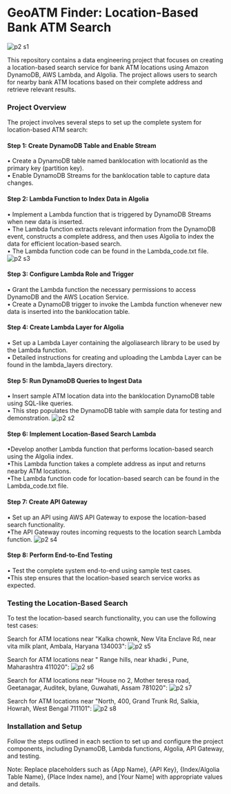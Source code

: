 
# GeoATM Finder: Location-Based Bank ATM Search

![p2 s1](https://github.com/Souvik7861/PROJECTS/assets/120063616/3c1ac2ec-c825-4816-87e5-5a456e71cfaa)


This repository contains a data engineering project that focuses on creating a location-based search service for bank ATM locations using Amazon DynamoDB, AWS Lambda, and Algolia. The project allows users to search for nearby bank ATM locations based on their complete address and retrieve relevant results.

### Project Overview
The project involves several steps to set up the complete system for location-based ATM search:

#### Step 1: Create DynamoDB Table and Enable Stream

• Create a DynamoDB table named banklocation with locationId as the primary key (partition key).   
• Enable DynamoDB Streams for the banklocation table to capture data changes.

#### Step 2: Lambda Function to Index Data in Algolia

• Implement a Lambda function that is triggered by DynamoDB Streams when new data is inserted.  
• The Lambda function extracts relevant information from the DynamoDB event, constructs a complete address, and then uses Algolia to index the data for efficient location-based search.  
• The Lambda function code can be found in the Lambda_code.txt file.    
![p2 s3](https://github.com/Souvik7861/PROJECTS/assets/120063616/6283919c-0019-4901-964f-0a54ca40f0cc)

#### Step 3: Configure Lambda Role and Trigger

• Grant the Lambda function the necessary permissions to access DynamoDB and the AWS Location Service.   
• Create a DynamoDB trigger to invoke the Lambda function whenever new data is inserted into the banklocation table.

#### Step 4: Create Lambda Layer for Algolia

• Set up a Lambda Layer containing the algoliasearch library to be used by the Lambda function.    
• Detailed instructions for creating and uploading the Lambda Layer can be found in the lambda_layers directory.

#### Step 5: Run DynamoDB Queries to Ingest Data

• Insert sample ATM location data into the banklocation DynamoDB table using SQL-like queries.  
• This step populates the DynamoDB table with sample data for testing and demonstration. 
![p2 s2](https://github.com/Souvik7861/PROJECTS/assets/120063616/00474e28-5a11-446a-ab19-2478634002bd)

#### Step 6: Implement Location-Based Search Lambda

•Develop another Lambda function that performs location-based search using the Algolia index.   
•This Lambda function takes a complete address as input and returns nearby ATM locations.    
•The Lambda function code for location-based search can be found in the Lambda_code.txt file.

#### Step 7: Create API Gateway

• Set up an API using AWS API Gateway to expose the location-based search functionality.  
•The API Gateway routes incoming requests to the location search Lambda function.
![p2 s4](https://github.com/Souvik7861/PROJECTS/assets/120063616/2e4eadeb-84c9-4773-a296-33e0958a91dd)

#### Step 8: Perform End-to-End Testing

• Test the complete system end-to-end using sample test cases.    
•This step ensures that the location-based search service works as expected.

### Testing the Location-Based Search
To test the location-based search functionality, you can use the following test cases:

Search for ATM locations near "Kalka chownk, New Vita Enclave Rd, near vita milk plant, Ambala, Haryana 134003":
![p2 s5](https://github.com/Souvik7861/PROJECTS/assets/120063616/9356e1c5-01d9-4efd-885b-ed64439d0a45)

Search for ATM locations near " Range hills, near khadki , Pune, Maharashtra 411020": 
![p2 s6](https://github.com/Souvik7861/PROJECTS/assets/120063616/f9c4e3d7-ec4d-4e78-bf79-354c6eb851bf)

Search for ATM locations near "House no 2, Mother teresa road, Geetanagar, Auditek, bylane, Guwahati, Assam 781020":
![p2 s7](https://github.com/Souvik7861/PROJECTS/assets/120063616/1c3fc548-dafb-4691-b89c-0c0471935b3a)

Search for ATM locations near "North, 400, Grand Trunk Rd, Salkia, Howrah, West Bengal 711101":
![p2 s8](https://github.com/Souvik7861/PROJECTS/assets/120063616/9d79524d-b86e-475e-9cd8-6d1ec6700d1e)


### Installation and Setup

Follow the steps outlined in each section to set up and configure the project components, including DynamoDB, Lambda functions, Algolia, API Gateway, and testing.


Note: Replace placeholders such as {App Name}, {API Key}, {Index/Algolia Table Name}, {Place Index name}, and [Your Name] with appropriate values and details.

